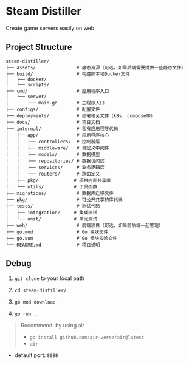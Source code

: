 # Steam Distiller

Create game servers easily on web

## Project Structure

```
steam-distiller/
├── assets/               # 静态资源（可选，如果后端需要提供一些静态文件）
├── build/                # 构建脚本和Docker文件
│   ├── docker/
│   └── scripts/
├── cmd/                  # 应用程序入口
│   └── server/
│       └── main.go       # 主程序入口
├── configs/              # 配置文件
├── deployments/          # 部署相关文件（k8s, compose等）
├── docs/                 # 项目文档
├── internal/             # 私有应用程序代码
│   ├── app/              # 应用程序核心
│   │   ├── controllers/  # 控制器层
│   │   ├── middleware/   # 自定义中间件
│   │   ├── models/       # 数据模型
│   │   ├── repositories/ # 数据访问层
│   │   ├── services/     # 业务逻辑层
│   │   └── routers/      # 路由定义
│   ├── pkg/             # 项目内部共享库
│   └── utils/           # 工具函数
├── migrations/           # 数据库迁移文件
├── pkg/                  # 可公开共享的库代码
├── tests/                # 测试代码
│   ├── integration/     # 集成测试
│   └── unit/            # 单元测试
├── web/                  # 前端项目（可选，如果前后端一起管理）
├── go.mod                # Go 模块文件
├── go.sum                # Go 模块校验文件
└── README.md             # 项目说明
```

## Debug

1. `git clone` to your local path

2. `cd steam-distiller/`

3. `go mod download`

4. `go run .`

> Recommend: by using air
> - `go install github.com/air-verse/air@latest`
> - `air`

- default port: `8088`
